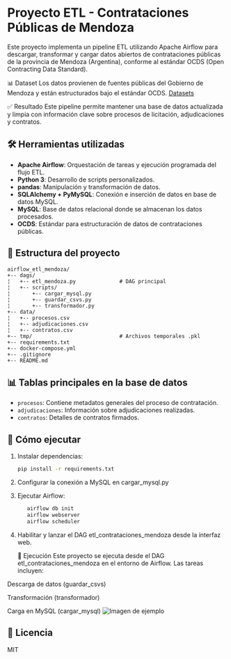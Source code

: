 # Proyecto ETL - Contrataciones Públicas de Mendoza

Este proyecto implementa un pipeline ETL utilizando Apache Airflow para descargar, transformar y cargar datos abiertos de contrataciones públicas de la provincia de Mendoza (Argentina), conforme al estándar OCDS (Open Contracting Data Standard).

📊 Dataset
Los datos provienen de fuentes públicas del Gobierno de Mendoza y están estructurados bajo el estándar OCDS.
[Datasets](https://datosabiertos-compras.mendoza.gov.ar/datasets/)

✅ Resultado
Este pipeline permite mantener una base de datos actualizada y limpia con información clave sobre procesos de licitación, adjudicaciones y contratos.

## 🛠️ Herramientas utilizadas

- **Apache Airflow**: Orquestación de tareas y ejecución programada del flujo ETL.
- **Python 3**: Desarrollo de scripts personalizados.
- **pandas**: Manipulación y transformación de datos.
- **SQLAlchemy + PyMySQL**: Conexión e inserción de datos en base de datos MySQL.
- **MySQL**: Base de datos relacional donde se almacenan los datos procesados.
- **OCDS**: Estándar para estructuración de datos de contrataciones públicas.

## 📁 Estructura del proyecto

```text
airflow_etl_mendoza/
+-- dags/
¦   +-- etl_mendoza.py              # DAG principal
¦   +-- scripts/
¦       +-- cargar_mysql.py
¦       +-- guardar_csvs.py
¦       +-- transformador.py
+-- data/
¦   +-- procesos.csv
¦   +-- adjudicaciones.csv
¦   +-- contratos.csv
+-- tmp/                            # Archivos temporales .pkl
+-- requirements.txt
+-- docker-compose.yml              
+-- .gitignore
+-- README.md
```




## 📊 Tablas principales en la base de datos

- `procesos`: Contiene metadatos generales del proceso de contratación.
- `adjudicaciones`: Información sobre adjudicaciones realizadas.
- `contratos`: Detalles de contratos firmados.

## 🚀 Cómo ejecutar

1. Instalar dependencias:
   ```bash
   pip install -r requirements.txt
2. Configurar la conexión a MySQL en cargar_mysql.py

3. Ejecutar Airflow:
   ```bash
      airflow db init
      airflow webserver
      airflow scheduler
   
4. Habilitar y lanzar el DAG etl_contrataciones_mendoza desde la interfaz web.

   🚀 Ejecución
Este proyecto se ejecuta desde el DAG etl_contrataciones_mendoza en el entorno de Airflow. Las tareas incluyen:

Descarga de datos (guardar_csvs)

Transformación (transformador)

Carga en MySQL (cargar_mysql)
![Imagen de ejemplo](airflow_dags.png)



## 📌 Licencia
MIT
